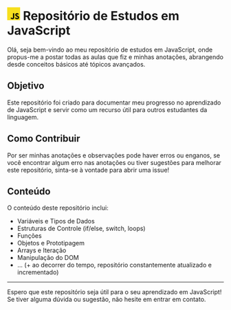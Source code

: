 # <img src="https://raw.githubusercontent.com/voodootikigod/logo.js/master/js.svg" width="30" height="30" alt="JavaScript Logo"> Repositório de Estudos em JavaScript

Olá, seja bem-vindo ao meu repositório de estudos em JavaScript, onde propus-me a postar todas as aulas que fiz e minhas anotações, abrangendo desde conceitos básicos até tópicos avançados.

## Objetivo

Este repositório foi criado para documentar meu progresso no aprendizado de JavaScript e servir como um recurso útil para outros estudantes da linguagem.

## Como Contribuir

Por ser minhas anotações e observações pode haver erros ou enganos, se você encontrar algum erro nas anotações ou tiver sugestões para melhorar este repositório, sinta-se à vontade para abrir uma issue!

## Conteúdo

O conteúdo deste repositório inclui:

- Variáveis e Tipos de Dados
- Estruturas de Controle (if/else, switch, loops)
- Funções
- Objetos e Prototipagem
- Arrays e Iteração
- Manipulação do DOM
- ... (+ ao decorrer do tempo, repositório constantemente atualizado e incrementado)

---

Espero que este repositório seja útil para o seu aprendizado em JavaScript! Se tiver alguma dúvida ou sugestão, não hesite em entrar em contato.